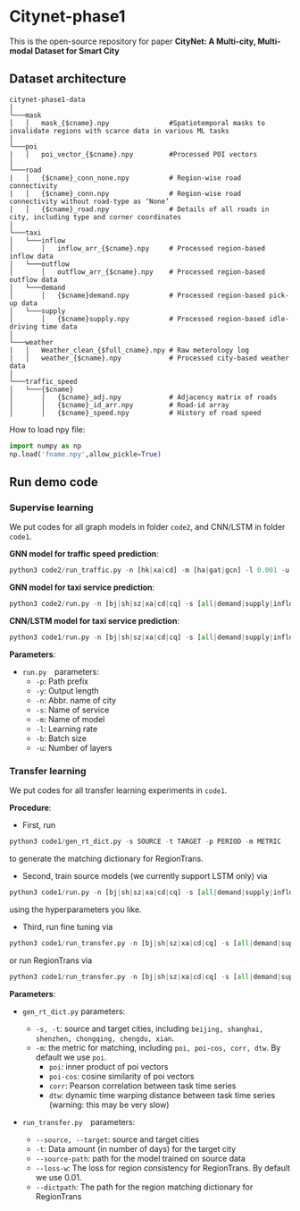 # Citynet-phase1

This is the open-source repository for paper **CityNet: A Multi-city, Multi-modal Dataset for Smart City**


## Dataset architecture
```
citynet-phase1-data
│
└───mask
│   │   mask_{$cname}.npy               #Spatiotemporal masks to invalidate regions with scarce data in various ML tasks
│   
└───poi
|   │   poi_vector_{$cname}.npy         #Processed POI vectors
│   
└───road
|   │   {$cname}_conn_none.npy          # Region-wise road connectivity
|   │   {$cname}_conn.npy               # Region-wise road connectivity without road-type as ‘None’
|   │   {$cname}_road.npy               # Details of all roads in city, including type and corner coordinates
│   
└───taxi
│   └───inflow
│       │   inflow_arr_{$cname}.npy     # Processed region-based inflow data
│   └───outflow
│       │   outflow_arr_{$cname}.npy    # Processed region-based outflow data
│   └───demand
│       │   {$cname}demand.npy          # Processed region-based pick-up data
│   └───supply
│       │   {$cname}supply.npy          # Processed region-based idle-driving time data
│   
└───weather
|   │   Weather_clean_{$full_cname}.npy # Raw meterology log
|   │   weather_{$cname}.npy            # Processed city-based weather data
│   
└───traffic_speed
│   └───{$cname}
│       │   {$cname}_adj.npy            # Adjacency matrix of roads
│       │   {$cname}_id_arr.npy         # Road-id array
│       │   {$cname}_speed.npy          # History of road speed
```
How to load npy file:
```python
import numpy as np
np.load('fname.npy',allow_pickle=True)
```

## Run demo code

### Supervise learning

We put codes for all graph models in folder `code2`, and CNN/LSTM in folder `code1`. 

**GNN model for traffic speed prediction**:
```python
python3 code2/run_traffic.py -n [hk|xa|cd] -m [ha|gat|gcn] -l 0.001 -u 3 -b 16
```
**GNN model for taxi service prediction**:
```python
python3 code2/run.py -n [bj|sh|sz|xa|cd|cq] -s [all|demand|supply|inflow|outflow] -m [gat|gcn] -l 0.001 -u 3 -b 16
```
**CNN/LSTM model for taxi service prediction**:

```python
python3 code1/run.py -n [bj|sh|sz|xa|cd|cq] -s [all|demand|supply|inflow|outflow] -m [CNN|LSTM] -l 0.001 -b 8 -e 75 -w 1
```
**Parameters**: 
- `run.py  `parameters: 
    - `-p`: Path prefix 
    - `-y`: Output length 
    - `-n`: Abbr. name of city
    - `-s`: Name of service
    - `-m`: Name of model
    - `-l`: Learning rate
    - `-b`: Batch size
    - `-u`: Number of layers



### Transfer learning

We put codes for all transfer learning experiments in `code1`. 

**Procedure**:

- First, run

```python
python3 code1/gen_rt_dict.py -s SOURCE -t TARGET -p PERIOD -m METRIC
```

to generate the matching dictionary for RegionTrans. 

- Second, train source models (we currently support LSTM only) via

```python
python3 code1/run.py -n [bj|sh|sz|xa|cd|cq] -s [all|demand|supply|inflow|outflow] -m LSTM -l 0.001 -b 8 -e 75 -w 1
```

using the hyperparameters you like. 

- Third, run fine tuning via 

```python
python3 code1/run_transfer.py -n [bj|sh|sz|xa|cd|cq] -s [all|demand|supply|inflow|outflow] -a finetune -t T --source SOURCE --target TARGET --source-path PATH
```

or run RegionTrans via

```python
python3 code1/run_transfer.py -n [bj|sh|sz|xa|cd|cq] -s [all|demand|supply|inflow|outflow] -a regiontrans -t T --source SOURCE --target TARGET --source-path PATH --loss-w 0.01 --dictpath DICTPATH
```

**Parameters**: 

- `gen_rt_dict.py` parameters: 
    - `-s, -t`: source and target cities, including `beijing, shanghai, shenzhen, chongqing, chengdu, xian`. 
    - `-m`: the metric for matching, including `poi, poi-cos, corr, dtw`. By default we use `poi`. 
        - `poi`: inner product of poi vectors
        - `poi-cos`: cosine similarity of poi vectors
        - `corr`: Pearson correlation between task time series
        - `dtw`: dynamic time warping distance between task time series (warning: this may be very slow)

- `run_transfer.py  `parameters: 
    - `--source, --target`: source and target cities
    - `-t`: Data amount (in number of days) for the target city
    - `--source-path`: path for the model trained on source data
    - `--loss-w`: The loss for region consistency for RegionTrans. By default we use 0.01. 
    - `--dictpath`: The path for the region matching dictionary for RegionTrans





